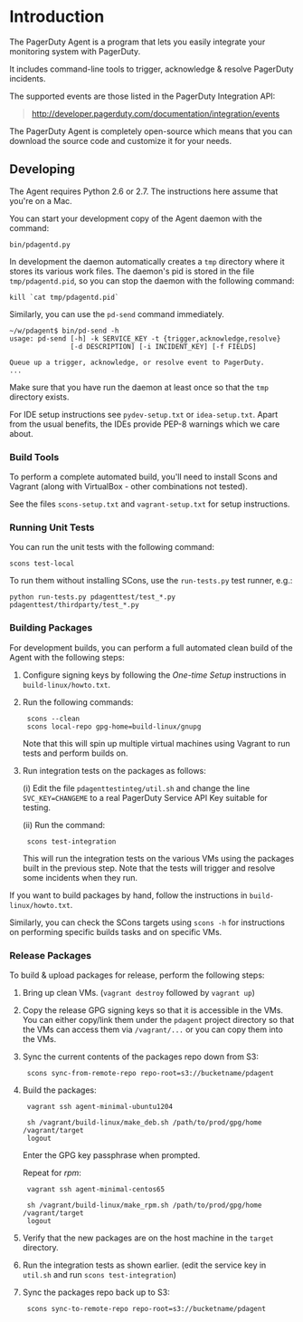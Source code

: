 # Introduction

The PagerDuty Agent is a program that lets you easily integrate your monitoring
system with PagerDuty.

It includes command-line tools to trigger, acknowledge & resolve PagerDuty
incidents.

The supported events are those listed in the PagerDuty Integration API:

> <http://developer.pagerduty.com/documentation/integration/events>

The PagerDuty Agent is completely open-source which means that you can download
the source code and customize it for your needs.


## Developing

The Agent requires Python 2.6 or 2.7. The instructions here assume that you're
on a Mac.

You can start your development copy of the Agent daemon with the command:

    bin/pdagentd.py

In development the daemon automatically creates a `tmp` directory where it
stores its various work files. The daemon's pid is stored in the file
`tmp/pdagentd.pid`, so you can stop the daemon with the following command:

    kill `cat tmp/pdagentd.pid`

Similarly, you can use the `pd-send` command immediately.

```
~/w/pdagent$ bin/pd-send -h
usage: pd-send [-h] -k SERVICE_KEY -t {trigger,acknowledge,resolve}
               [-d DESCRIPTION] [-i INCIDENT_KEY] [-f FIELDS]

Queue up a trigger, acknowledge, or resolve event to PagerDuty.
...
```

Make sure that you have run the daemon at least once so that the `tmp`
directory exists.

For IDE setup instructions see `pydev-setup.txt` or `idea-setup.txt`. Apart
from the usual benefits, the IDEs provide PEP-8 warnings which we care about.


### Build Tools

To perform a complete automated build, you'll need to install Scons and Vagrant
(along with VirtualBox - other combinations not tested).

See the files `scons-setup.txt` and `vagrant-setup.txt` for setup instructions.


### Running Unit Tests

You can run the unit tests with the following command:

    scons test-local

To run them without installing SCons, use the `run-tests.py` test runner, e.g.:

    python run-tests.py pdagenttest/test_*.py pdagenttest/thirdparty/test_*.py


### Building Packages

For development builds, you can perform a full automated clean build of the
Agent with the following steps:

1. Configure signing keys by following the _One-time Setup_ instructions in
`build-linux/howto.txt`.

2. Run the following commands:

        scons --clean
        scons local-repo gpg-home=build-linux/gnupg

    Note that this will spin up multiple virtual machines using Vagrant to run
    tests and perform builds on.

3. Run integration tests on the packages as follows:

    (i) Edit the file `pdagenttestinteg/util.sh` and change the line
    `SVC_KEY=CHANGEME` to a real PagerDuty Service API Key suitable for testing.

    (ii) Run the command:

        scons test-integration

    This will run the integration tests on the various VMs using the packages
    built in the previous step. Note that the tests will trigger and resolve
    some incidents when they run.


If you want to build packages by hand, follow the instructions in
`build-linux/howto.txt`.

Similarly, you can check the SCons targets using `scons -h` for instructions on
performing specific builds tasks and on specific VMs.

### Release Packages

To build & upload packages for release, perform the following steps:

1. Bring up clean VMs. (`vagrant destroy` followed by `vagrant up`)

2. Copy the release GPG signing keys so that it is accessible in the VMs. You
can either copy/link them under the `pdagent` project directory so that the VMs
can access them via `/vagrant/...` or you can copy them into the VMs.

3. Sync the current contents of the packages repo down from S3:

        scons sync-from-remote-repo repo-root=s3://bucketname/pdagent

4. Build the packages:

        vagrant ssh agent-minimal-ubuntu1204

        sh /vagrant/build-linux/make_deb.sh /path/to/prod/gpg/home /vagrant/target
        logout

    Enter the GPG key passphrase when prompted.

    Repeat for *rpm*:

        vagrant ssh agent-minimal-centos65

        sh /vagrant/build-linux/make_rpm.sh /path/to/prod/gpg/home /vagrant/target
        logout

5. Verify that the new packages are on the host machine in the `target`
directory.

6. Run the integration tests as shown earlier. (edit the service key in
`util.sh` and run `scons test-integration`)

7. Sync the packages repo back up to S3:

        scons sync-to-remote-repo repo-root=s3://bucketname/pdagent
